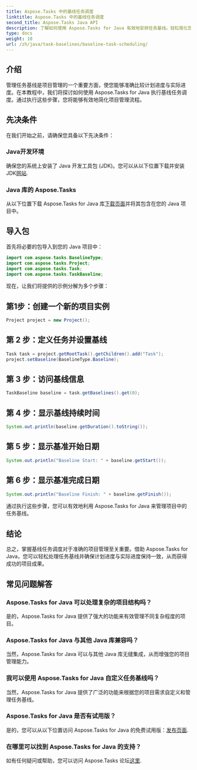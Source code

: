 ```yaml
---
title: Aspose.Tasks 中的基线任务调度
linktitle: Aspose.Tasks 中的基线任务调度
second_title: Aspose.Tasks Java API
description: 了解如何使用 Aspose.Tasks for Java 有效地安排任务基线。轻松简化您的项目管理流程。
type: docs
weight: 10
url: /zh/java/task-baselines/baseline-task-scheduling/
---
```

## 介绍
管理任务基线是项目管理的一个重要方面，使您能够准确比较计划进度与实际进度。在本教程中，我们将探讨如何使用 Aspose.Tasks for Java 执行基线任务调度。通过执行这些步骤，您将能够有效地简化项目管理流程。
## 先决条件
在我们开始之前，请确保您具备以下先决条件：
### Java开发环境
确保您的系统上安装了 Java 开发工具包 (JDK)。您可以从以下位置下载并安装 JDK[网站](https://www.oracle.com/java/technologies/javase-jdk11-downloads.html).
### Java 库的 Aspose.Tasks
从以下位置下载 Aspose.Tasks for Java 库[下载页面](https://releases.aspose.com/tasks/java/)并将其包含在您的 Java 项目中。
## 导入包
首先将必要的包导入到您的 Java 项目中：
```java
import com.aspose.tasks.BaselineType;
import com.aspose.tasks.Project;
import com.aspose.tasks.Task;
import com.aspose.tasks.TaskBaseline;
```
现在，让我们将提供的示例分解为多个步骤：
## 第1步：创建一个新的项目实例
```java
Project project = new Project();
```
## 第 2 步：定义任务并设置基线
```java
Task task = project.getRootTask().getChildren().add("Task");
project.setBaseline(BaselineType.Baseline);
```
## 第 3 步：访问基线信息
```java
TaskBaseline baseline = task.getBaselines().get(0);
```
## 第 4 步：显示基线持续时间
```java
System.out.println(baseline.getDuration().toString());
```
## 第 5 步：显示基准开始日期
```java
System.out.println("Baseline Start: " + baseline.getStart());
```
## 第 6 步：显示基准完成日期
```java
System.out.println("Baseline Finish: " + baseline.getFinish());
```
通过执行这些步骤，您可以有效地利用 Aspose.Tasks for Java 来管理项目中的任务基线。
## 结论
总之，掌握基线任务调度对于准确的项目管理至关重要。借助 Aspose.Tasks for Java，您可以轻松处理任务基线并确保计划进度与实际进度保持一致，从而获得成功的项目成果。
## 常见问题解答
### Aspose.Tasks for Java 可以处理复杂的项目结构吗？
是的，Aspose.Tasks for Java 提供了强大的功能来有效管理不同复杂程度的项目。
### Aspose.Tasks for Java 与其他 Java 库兼容吗？
当然，Aspose.Tasks for Java 可以与其他 Java 库无缝集成，从而增强您的项目管理能力。
### 我可以使用 Aspose.Tasks for Java 自定义任务基线吗？
当然，Aspose.Tasks for Java 提供了广泛的功能来根据您的项目需求自定义和管理任务基线。
### Aspose.Tasks for Java 是否有试用版？
是的，您可以从以下位置访问 Aspose.Tasks for Java 的免费试用版：[发布页面](https://releases.aspose.com/).
### 在哪里可以找到 Aspose.Tasks for Java 的支持？
如有任何疑问或帮助，您可以访问 Aspose.Tasks 论坛[这里](https://forum.aspose.com/c/tasks/15).